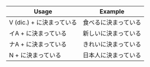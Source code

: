 |Usage|Example|
|-|-|
|V (dic.) + に決まっている|食べるに決まっている|
|イA + に決まっている|新しいに決まっている|
|ナA + に決まっている|きれいに決まっている|
|N + に決まっている|日本人に決まっている|